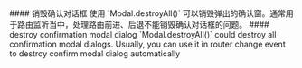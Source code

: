 <cn>
#### 销毁确认对话框
使用 `Modal.destroyAll()` 可以销毁弹出的确认窗。通常用于路由监听当中，处理路由前进、后退不能销毁确认对话框的问题。
</cn>

<us>
#### destroy confirmation modal dialog
`Modal.destroyAll()` could destroy all confirmation modal dialogs. Usually, you can use it in router change event to destroy confirm modal dialog automatically
</us>
